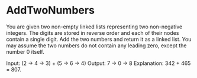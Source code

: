 # AddTwoNumbers
You are given two non-empty linked lists representing two non-negative integers.
 The digits are stored in reverse order and each of their nodes contain a single digit.
  Add the two numbers and return it as a linked list.
  You may assume the two numbers do not contain any leading zero, except the number 0 itself.
 
  Input: (2 -> 4 -> 3) + (5 -> 6 -> 4)
  Output: 7 -> 0 -> 8
  Explanation: 342 + 465 = 807.